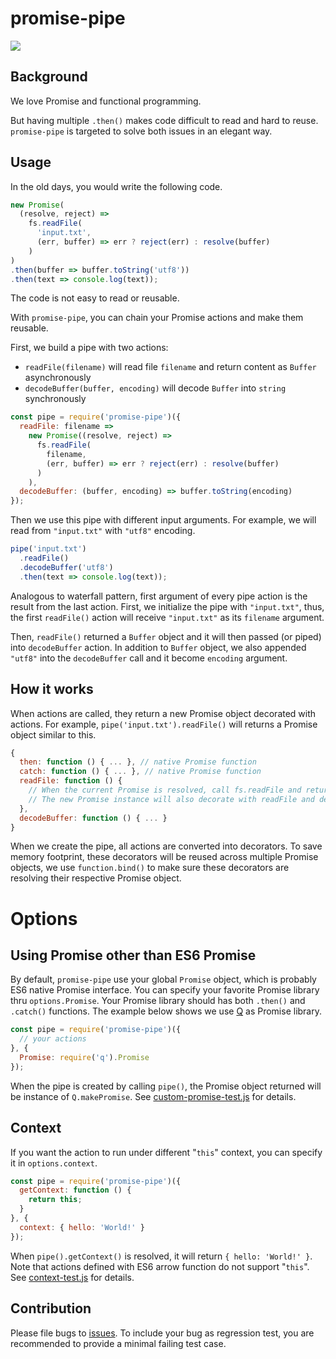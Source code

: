# promise-pipe

[<img src="https://travis-ci.org/compulim/promise-pipe.svg?branch=master" />](https://travis-ci.org/compulim/promise-pipe)

Background
---

We love Promise and functional programming.

But having multiple `.then()` makes code difficult to read and hard to reuse. `promise-pipe` is targeted to solve both issues in an elegant way.

Usage
---

In the old days, you would write the following code.

```js
new Promise(
  (resolve, reject) =>
    fs.readFile(
      'input.txt',
      (err, buffer) => err ? reject(err) : resolve(buffer)
    )
)
.then(buffer => buffer.toString('utf8'))
.then(text => console.log(text));
```

The code is not easy to read or reusable.

With `promise-pipe`, you can chain your Promise actions and make them reusable.

First, we build a pipe with two actions:

* `readFile(filename)` will read file `filename` and return content as `Buffer` asynchronously
* `decodeBuffer(buffer, encoding)` will decode `Buffer` into `string` synchronously

```js
const pipe = require('promise-pipe')({
  readFile: filename =>
    new Promise((resolve, reject) =>
      fs.readFile(
        filename,
        (err, buffer) => err ? reject(err) : resolve(buffer)
      )
    ),
  decodeBuffer: (buffer, encoding) => buffer.toString(encoding)
});
```

Then we use this pipe with different input arguments. For example, we will read from `"input.txt"` with `"utf8"` encoding.

```js
pipe('input.txt')
  .readFile()
  .decodeBuffer('utf8')
  .then(text => console.log(text));
```

Analogous to waterfall pattern, first argument of every pipe action is the result from the last action. First, we initialize the pipe with `"input.txt"`, thus, the first `readFile()` action will receive `"input.txt"` as its `filename` argument.

Then, `readFile()` returned a `Buffer` object and it will then passed (or piped) into `decodeBuffer` action. In addition to `Buffer` object, we also appended `"utf8"` into the `decodeBuffer` call and it become `encoding` argument.

How it works
---

When actions are called, they return a new Promise object decorated with actions. For example, `pipe('input.txt').readFile()` will returns a Promise object similar to this.

```js
{
  then: function () { ... }, // native Promise function
  catch: function () { ... }, // native Promise function
  readFile: function () {
    // When the current Promise is resolved, call fs.readFile and return a new Promise
    // The new Promise instance will also decorate with readFile and decodeBuffer
  },
  decodeBuffer: function () { ... }
}
```

When we create the pipe, all actions are converted into decorators. To save memory footprint, these decorators will be reused across multiple Promise objects, we use `function.bind()` to make sure these decorators are resolving their respective Promise object.

Options
===

Using Promise other than ES6 Promise
---

By default, `promise-pipe` use your global `Promise` object, which is probably ES6 native Promise interface. You can specify your favorite Promise library thru `options.Promise`. Your Promise library should has both `.then()` and `.catch()` functions. The example below shows we use [Q](http://npmjs.org/package/q) as Promise library.

```js
const pipe = require('promise-pipe')({
  // your actions
}, {
  Promise: require('q').Promise
});
```

When the pipe is created by calling `pipe()`, the Promise object returned will be instance of `Q.makePromise`. See [custom-promise-test.js](tree/master/test/custom-promise-test.js) for details.

Context
---

If you want the action to run under different "`this`" context, you can specify it in `options.context`.

```js
const pipe = require('promise-pipe')({
  getContext: function () {
    return this;
  }
}, {
  context: { hello: 'World!' }
});
```

When `pipe().getContext()` is resolved, it will return `{ hello: 'World!' }`. Note that actions defined with ES6 arrow function do not support "`this`". See [context-test.js](tree/master/test/context-test.js) for details.


Contribution
---

Please file bugs to [issues](issues). To include your bug as regression test, you are recommended to provide a minimal failing test case.
